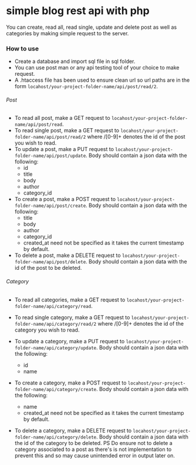 # simple blog rest api with php

You can create, read all, read single, update and delete post as well as categories by making simple request to the server.
### How to use
* Create a database and import sql file in sql folder.
* You can use post man or any api testing tool of your choice to make request.
* A .htaccess file has been used to ensure clean url so url paths are in the form `locahost/your-project-folder-name/api/post/read/2`.
###### Post
* To read all post, make a GET request to `locahost/your-project-folder-name/api/post/read`.
* To read single post, make a GET request to `locahost/your-project-folder-name/api/post/read/2` where /[0-9]+ denotes the id of the post you wish to read.
* To update a post, make a PUT request to `locahost/your-project-folder-name/api/post/update`. Body should contain a json data with the following:
  - id
  - title
  - body
  - author
  - category_id
* To create a post, make a POST request to `locahost/your-project-folder-name/api/post/create`. Body should contain a json data with the following:
  - title
  - body
  - author
  - category_id
  - created_at need not be specified as it takes the current timestamp by default.
* To delete a post, make a DELETE request to `locahost/your-project-folder-name/api/post/delete`. Body should contain a json data with the id of the post to be deleted.
###### Category
* To read all categories, make a GET request to `locahost/your-project-folder-name/api/category/read`.
* To read single category, make a GET request to `locahost/your-project-folder-name/api/category/read/2` where /[0-9]+ denotes the id of the category you wish to read.
* To update a category, make a PUT request to `locahost/your-project-folder-name/api/category/update`. Body should contain a json data with the following:
  - id
  - name
  
* To create a category, make a POST request to `locahost/your-project-folder-name/api/category/create`. Body should contain a json data with the following:
  - name
  - created_at need not be specified as it takes the current timestamp by default.
* To delete a category, make a DELETE request to `locahost/your-project-folder-name/api/category/delete`. Body should contain a json data with the id of the category to be deleted. PS Do ensure not to delete a category associated to a post as there's is not implementation to prevent this and so may cause unintended error in output later on.
